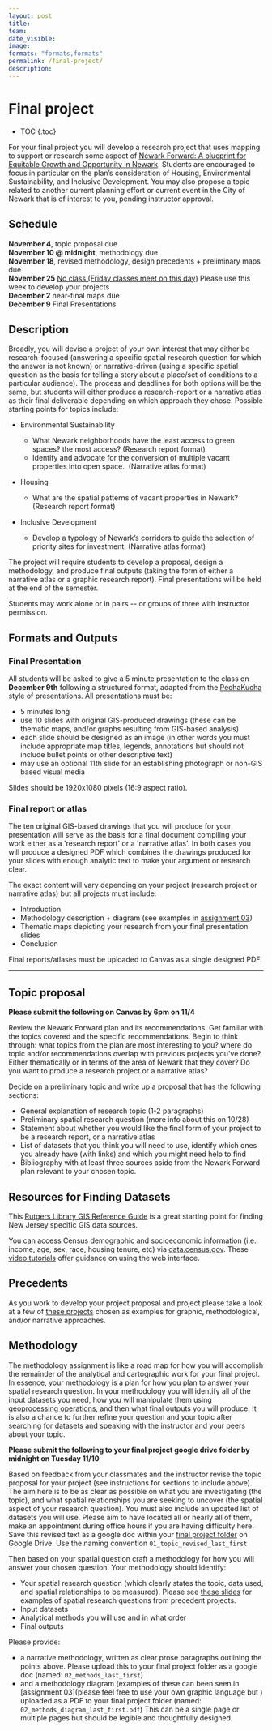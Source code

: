 ```yaml
---
layout: post
title: 
team: 
date_visible: 
image: 
formats: "formats,formats"
permalink: /final-project/
description: 
---
```



# Final project 

* TOC
{:toc}

For your final project you will develop a research project that uses mapping to support or research some aspect of [Newark Forward: A blueprint for Equitable Growth and Opportunity in Newark](https://www.newarknj.gov/news/newark-forward-report). Students are encouraged to focus in particular on the plan’s consideration of Housing, Environmental Sustainability, and Inclusive Development. You may also propose a topic related to another current planning effort or current event in the City of Newark that is of interest to you, pending instructor approval.  

## Schedule

**November 4**, topic proposal due  
**November 10 @ midnight**, methodology due  
**November 18**, revised methodology, design precedents + preliminary maps due  
**November 25** [No class (Friday classes meet on this day)](https://www5.njit.edu/registrar/fall-2020-academic-calendar/)   Please use this week to develop your projects  
**December 2** near-final maps due  
**December 9** Final Presentations  

## Description

Broadly, you will devise a project of your own interest that may either be research-focused (answering a specific spatial research question for which the answer is not known) or narrative-driven (using a specific spatial question as the basis for telling a story about a place/set of conditions to a particular audience). The process and deadlines for both options will be the same, but students will either produce a research-report or a narrative atlas as their final deliverable depending on which approach they chose. Possible starting points for topics include:  

- Environmental Sustainability  
    -  What Newark neighborhoods have the least access to green spaces? the most access?  (Research report format)
    -  Identify and advocate for the conversion of multiple vacant properties into open space.   (Narrative atlas format)

- Housing 
    -  What are the spatial patterns of vacant properties in Newark? (Research report format)

- Inclusive Development
    -  Develop a typology of Newark’s corridors to guide the selection of priority sites for investment. (Narrative atlas format)

The project will require students to develop a proposal, design a methodology, and produce final outputs (taking the form of either a narrative atlas or a graphic research report). Final presentations will be held at the end of the semester. 

Students may work alone or in pairs -- or groups of three with instructor permission.



## Formats and Outputs

### Final Presentation
All students will be asked to give a 5 minute presentation to the class on **December 9th** following a structured format, adapted from the [PechaKucha](https://en.wikipedia.org/wiki/PechaKucha) style of presentations. All presentations must be:  

- 5 minutes long
- use 10 slides with original GIS-produced drawings (these can be thematic maps, and/or graphs resulting from GIS-based analysis)
- each slide should be designed as an image (in other words you must include appropriate map titles, legends, annotations but should not include bullet points or other descriptive text)
- may use an optional 11th slide for an establishing photograph or non-GIS based visual media

Slides should be 1920x1080 pixels (16:9 aspect ratio).

### Final report or atlas

The ten original GIS-based drawings that you will produce for your presentation will serve as the basis for a final document compiling your work either as a 'research report' or a 'narrative atlas'. In both cases you will produce a designed PDF which combines the drawings produced for your slides with enough analytic text to make your argument or research clear. 

The exact content will vary depending on your project (research project or narrative atlas) but all projects must include: 

- Introduction
- Methodology description + diagram (see examples in [assignment 03](/../assignment03))
- Thematic maps depicting your research from your final presentation slides
- Conclusion 

Final reports/atlases must be uploaded to Canvas as a single designed PDF. 
___


## Topic proposal

**Please submit the following on Canvas by 6pm on 11/4** 

Review the Newark Forward plan and its recommendations. Get familiar with the topics covered and the specific recommendations. Begin to think through: what topics from the plan are most interesting to you? where do topic and/or recommendations overlap with previous projects you've done? Either thematically or in terms of the area of Newark that they cover? Do you want to produce a research project or a narrative atlas? 

Decide on a preliminary topic and write up a proposal that has the following sections: 

- General explanation of research topic (1-2 paragraphs)
- Preliminary spatial research question (more info about this on 10/28)
- Statement about whether you would like the final form of your project to be a research report, or a narrative atlas
- List of datasets that you think you will need to use, identify which ones you already have (with links) and which you might need help to find
- Bibliography with at least three sources aside from the Newark Forward plan relevant to your chosen topic. 

## Resources for Finding Datasets 

This [Rutgers Library GIS Reference Guide](https://libguides.rutgers.edu/c.php?g=336835&p=2267524) is a great starting point for finding New Jersey specific GIS data sources.  

You can access Census demographic and socioeconomic information (i.e. income, age, sex, race, housing tenure, etc) via [data.census.gov](https://data.census.gov/cedsci/). These [video tutorials](https://www.census.gov/data/academy/webinars/2019/navigating-census-data.html) offer guidance on using the web interface.


## Precedents

As you work to develop your project proposal and project please take a look at a few of [these projects](../final-project-precedents/) chosen as examples for graphic, methodological, and/or narrative approaches.  

## Methodology

The methodology assignment is like a road map for how you will accomplish the remainder of the analytical and cartographic work for your final project. In essence, your methodology is a plan for how you plan to answer your spatial research question. In your methodology you will identify all of the input datasets you need, how you will manipulate them using [geoprocessing operations](/../assignment03), and then what final outputs you will produce. It is also a chance to further refine your question and your topic after searching for datasets and speaking with the instructor and your peers about your topic.  

**Please submit the following to your final project google drive folder by midnight on Tuesday 11/10** 

Based on feedback from your classmates and the instructor revise the topic proposal for your project (see instructions for sections to include above). The aim here is to be as clear as possible on what you are investigating (the topic), and what spatial relationships you are seeking to uncover (the spatial aspect of your research question). You must also include an updated list of datasets you will use. Please aim to have located all or nearly all of them, make an appointment during office hours if you are having difficulty here. Save this revised text as a google doc within your [final project folder](https://drive.google.com/drive/u/1/folders/1uSOSPkrN2acUQ3tsIyoDfb7jiqyi-xxy) on Google Drive. Use the naming convention `01_topic_revised_last_first`

Then based on your spatial question craft a methodology for how you will answer your chosen question. Your methodology should identify: 

- Your spatial research question (which clearly states the topic, data used, and spatial relationships to be measured). Please see [these slides](https://docs.google.com/presentation/d/18kJrhxn078CgPPH69x8VwxxiwOD8pm-ezWz4O2ru-08/edit#slide=id.g9ee894bacb_13_0) for examples of spatial research questions from precedent projects.  
- Input datasets
- Analytical methods you will use and in what order
- Final outputs

Please provide:

-  a narrative methodology, written as clear prose paragraphs outlining the points above. Please upload this to your final project folder as a google doc (named: `02_methods_last_first`)
- and a methodology diagram (examples of these can been seen in [assignment 03](please feel free to use your own graphic language but ) uploaded as a PDF to your final project folder (named: `02_methods_diagram_last_first.pdf`) This can be a single page or multiple pages but should be legible and thoughtfully designed.